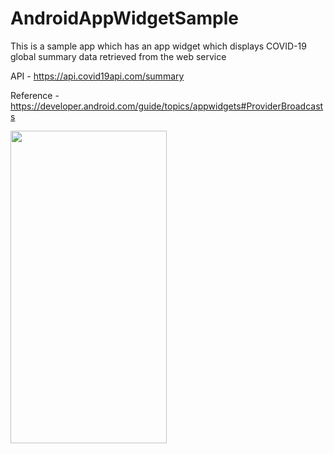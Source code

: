 # AndroidAppWidgetSample
This is a sample app which has an app widget which displays COVID-19 global summary data retrieved from the web service

API - https://api.covid19api.com/summary 

Reference - https://developer.android.com/guide/topics/appwidgets#ProviderBroadcasts

<img src="https://user-images.githubusercontent.com/40466166/103525302-fc558c00-4ea4-11eb-9159-93e7fbbfeefa.png" width="250" height="500"/>
